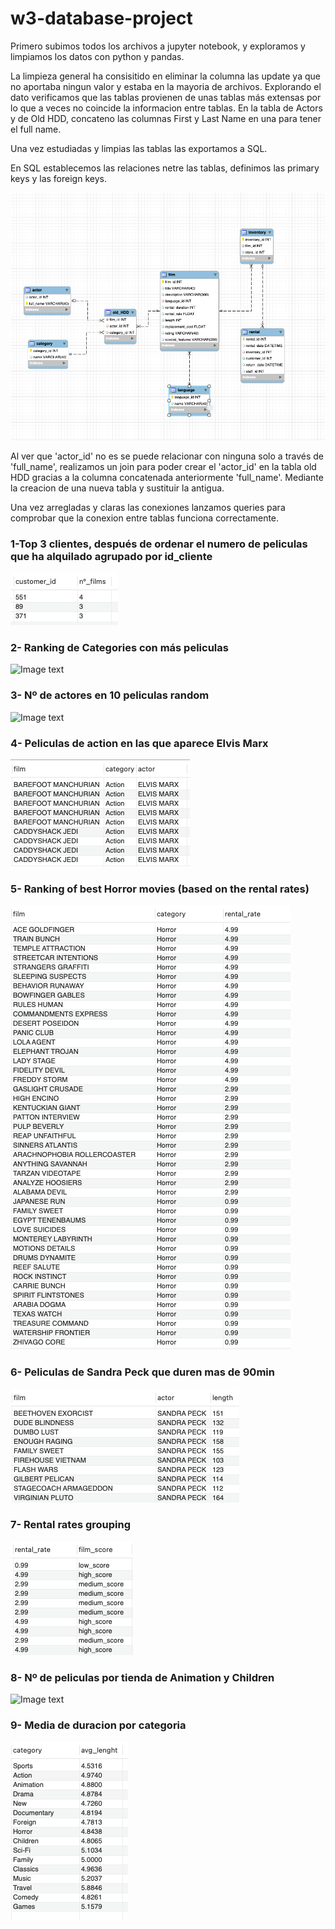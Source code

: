 # w3-database-project


Primero subimos todos los archivos a jupyter notebook, y exploramos y limpiamos los datos con python y pandas.

La limpieza general ha consisitido en eliminar la columna las update ya que no aportaba ningun valor y estaba en la mayoria de archivos. 
Explorando el dato verificamos que las tablas provienen de unas tablas más extensas por lo que a veces no coincide la informacion entre tablas. 
En la tabla de Actors y de Old HDD, concateno las columnas First y Last Name en una para tener el full name.

Una vez estudiadas y limpias las tablas las exportamos a SQL.

En SQL establecemos las relaciones netre las tablas, definimos las primary keys y las foreign keys.



![Image text](https://github.com/aliciahernansanz/w3-database-project/blob/main/img/Relaciones.png)


Al ver que 'actor_id' no es se puede relacionar con ninguna solo a través de 'full_name', realizamos un join para poder crear el 'actor_id' en la tabla old HDD gracias a la columna concatenada anteriormente 'full_name'. Mediante la creacion de una nueva tabla y sustituir la antigua.

Una vez arregladas y claras las conexiones lanzamos queries para comprobar que la conexion entre tablas funciona correctamente.


### 1-Top 3 clientes, después de ordenar el numero de peliculas que ha alquilado agrupado por id_cliente


![Image text](https://github.com/aliciahernansanz/w3-database-project/blob/main/img/Top%203%20clientes.png)

### 2- Ranking de Categories con más peliculas 


![Image text](https://github.com/aliciahernansanz/w3-database-project/blob/main/img/Ranking%20de%20Categories%20con%20más%20pelicula.png)

### 3- Nº de actores en 10 peliculas random 

![Image text](https://github.com/aliciahernansanz/w3-database-project/blob/main/img/Nº%20de%20actores%20en%2010%20peliculas%20random%20.png)


###  4- Peliculas de action en las que aparece Elvis Marx

![Image text](https://github.com/aliciahernansanz/w3-database-project/blob/main/img/Pelis%20de%20accion%20en%20las%20que%20aparece%20E.png)

###  5- Ranking of best Horror movies (based on the rental rates)

![Image text](https://github.com/aliciahernansanz/w3-database-project/blob/main/img/Ranking%20peliculas%20de%20horror.png)

###  6- Peliculas de Sandra Peck que duren mas de 90min

![Image text](https://github.com/aliciahernansanz/w3-database-project/blob/main/img/accion%20sandra%20mas%20de%2090min.png)

###  7- Rental rates grouping

![Image text](https://github.com/aliciahernansanz/w3-database-project/blob/main/img/Rental_rates_grouping.png)

###  8- Nº de peliculas por tienda de Animation y Children

![Image text](https://github.com/aliciahernansanz/w3-database-project/blob/main/img/Nº%20de%20peliculas%20por%20tienda%20de%20Animation%20y%20Children.png)

###  9- Media de duracion por categoria

![Image text](https://github.com/aliciahernansanz/w3-database-project/blob/main/img/media%20duracion%20por%20categoria.png)


